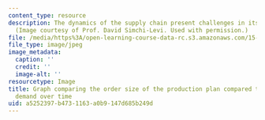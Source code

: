 ```yaml
---
content_type: resource
description: The dynamics of the supply chain present challenges in its planning.
  (Image courtesy of Prof. David Simchi-Levi. Used with permission.)
file: /media/https%3A/open-learning-course-data-rc.s3.amazonaws.com/15-762j-supply-chain-planning-spring-2011/a5252397b4731163a0b9147d685b249d_15-762js10-th.jpg
file_type: image/jpeg
image_metadata:
  caption: ''
  credit: ''
  image-alt: ''
resourcetype: Image
title: Graph comparing the order size of the production plan compared to customer
  demand over time
uid: a5252397-b473-1163-a0b9-147d685b249d
---
```

